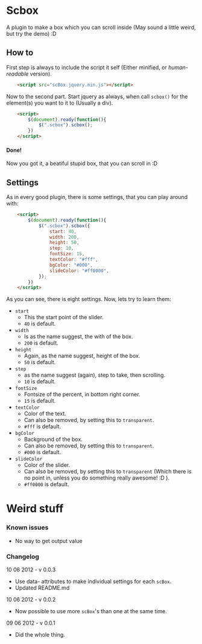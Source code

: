 Scbox
=====

A plugin to make a box which you can scroll inside (May sound a little weird, but try the demo) :D

## How to ##
First step is always to include the script it self (Either minified, or *human-readable* version).

```html
	<script src="scBox.jquery.min.js"></script>
```


Now to the second part.
Start jquery as always, when call `scbox()` for the element(s) you want to it to (Usually a div).

```html
	<script>
		$(document).ready(function(){
			$(".scbox").scbox();
		})
	</script>
```

#### Done! ####
Now you got it, a beatiful stupid box, that you can scroll in :D


## Settings ##

As in every good plugin, there is some settings, that you can play around with:

```html
	<script>
		$(document).ready(function(){
			$(".scbox").scbox({
				start: 40,
				width: 200,
				height: 50,
				step: 10,
				fontSize: 15,
				textColor: "#fff",
				bgColor: "#000",
				slideColor: "#ff0000",
			});
		})
	</script>
```

As you can see, there is eight settings. Now, lets try to learn them:

* `start`
	* This the start point of the slider.
	* `40` is default.
* `width`
	* Is as the name suggest, the with of the box.
	* `200` is default.
* `height`
	* Again, as the name suggest, height of the box.
	* `50` is default.
* `step`
	* as the name suggest (again), step to take, then scrolling.
	* `10` is default.
* `fontSize`
	* Fontsize of the percent, in bottom right corner.
	* `15` is default.
* `textColor`
	* Color of the text.
	* Can also be removed, by setting this to `transparent`.
	* `#fff` is default.
* `bgColor`
	* Background of the box.
	* Can also be removed, by setting this to `transparent`.
	* `#000` is default.
* `slideColor`
	* Color of the slider.
	* Can also be removed, by setting this to `transparent` (Which there is no point in, unless you do something really awesome! :D ).
	* `#ff0000` is default.


Weird stuff
=====

### Known issues ###
* No way to get output value


### Changelog ###
10 06 2012 - v 0.0.3

* Use data- attributes to make individual settings for each `scBox`.
* Updated README.md


10 06 2012 - v 0.0.2

* Now possible to use more `scBox`'s than one at the same time.


09 06 2012 - v 0.0.1

* Did the whole thing.